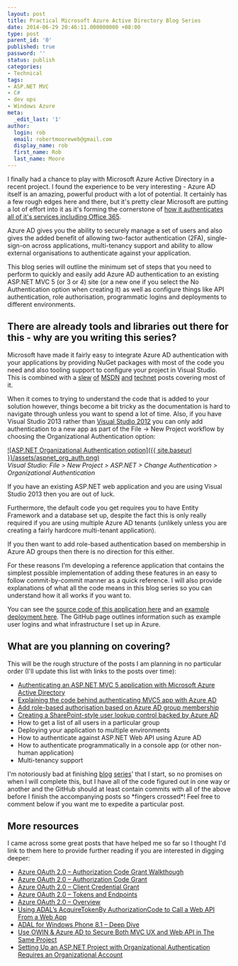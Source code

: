```yaml
---
layout: post
title: Practical Microsoft Azure Active Directory Blog Series
date: 2014-06-29 20:46:11.000000000 +08:00
type: post
parent_id: '0'
published: true
password: ''
status: publish
categories:
- Technical
tags:
- ASP.NET MVC
- C#
- dev ops
- Windows Azure
meta:
  _edit_last: '1'
author:
  login: rob
  email: robertmooreweb@gmail.com
  display_name: rob
  first_name: Rob
  last_name: Moore
---
```



I finally had a chance to play with Microsoft Azure Active Directory in a recent project. I found the experience to be very interesting - Azure AD itself is an amazing, powerful product with a lot of potential. It certainly has a few rough edges here and there, but it's pretty clear Microsoft are putting a lot of effort into it as it's forming the cornerstone of [how it authenticates all of it's services including Office 365](http://azure.microsoft.com/blog/2013/04/08/windows-azure-active-directory-ready-for-production-with-over-265-billion-authentications-2-9-million-organizations-served/).



Azure AD gives you the ability to securely manage a set of users and also gives the added benefit of allowing two-factor authentication (2FA), single-sign-on across applications, multi-tenancy support and ability to allow external organisations to authenticate against your application.



This blog series will outline the minimum set of steps that you need to perform to quickly and easily add Azure AD authentication to an existing ASP.NET MVC 5 (or 3 or 4) site (or a new one if you select the No Authentication option when creating it) as well as configure things like API authentication, role authorisation, programmatic logins and deployments to different environments.


## There are already tools and libraries out there for this - why are you writing this series?


Microsoft have made it fairly easy to integrate Azure AD authentication with your applications by providing NuGet packages with most of the code you need and also tooling support to configure your project in Visual Studio. This is combined with a [slew](http://technet.microsoft.com/en-us/library/hh967611.aspx) [of](http://msdn.microsoft.com/en-us/library/azure/dn151790.aspx) [MSDN](http://msdn.microsoft.com/library/azure/jj673460.aspx) [and](http://blogs.technet.com/b/keithmayer/archive/2013/04/09/step-by-step-provisioning-windows-azure-active-directory-free-for-production-use.aspx) [technet](http://blogs.technet.com/b/ad/archive/2014/03/25/identity-and-access-management-for-every-user-in-every-organization-using-any-service-on-any-device.aspx) posts covering most of it.



When it comes to trying to understand the code that is added to your solution however, things become a bit tricky as the documentation is hard to navigate through unless you want to spend a lot of time. Also, if you have Visual Studio 2013 rather than [Visual Studio 2012](http://msdn.microsoft.com/en-us/library/azure/dn151790.aspx#BKMK_Connecting) you can only add authentication to a new app as part of the File -> New Project workflow by choosing the Organizational Authentication option:



[![ASP.NET Organizational Authentication option]({{ site.baseurl }}/assets/aspnet_org_auth.png)](http://media.robdmoore.id.au/uploads/2014/06/aspnet_org_auth.png)  
*Visual Studio: File > New Project > ASP.NET > Change Authentication > Organizational Authentication*



If you have an existing ASP.NET web application and you are using Visual Studio 2013 then you are out of luck.



Furthermore, the default code you get requires you to have Entity Framework and a database set up, despite the fact this is only really required if you are using multiple Azure AD tenants (unlikely unless you are creating a fairly hardcore multi-tenant application).



If you then want to add role-based authentication based on membership in Azure AD groups then there is no direction for this either.



For these reasons I'm developing a reference application that contains the simplest possible implementation of adding these features in an easy to follow commit-by-commit manner as a quick reference. I will also provide explanations of what all the code means in this blog series so you can understand how it all works if you want to.



You can see the [source code of this application here](https://github.com/robdmoore/AzureAdMvcExample) and an [example deployment here](https://azureadmvcexample.azurewebsites.net). The GitHub page outlines information such as example user logins and what infrastructure I set up in Azure.


## What are you planning on covering?


This will be the rough structure of the posts I am planning in no particular order (I'll update this list with links to the posts over time):


- [Authenticating an ASP.NET MVC 5 application with Microsoft Azure Active Directory](http://robdmoore.id.au/blog/2014/06/29/authenticating-an-asp-net-mvc-5-application-with-microsoft-azure-active-directory/ "Authenticating an ASP.NET MVC 5 application with Microsoft Azure Active Directory")
- [Explaining the code behind authenticating MVC5 app with Azure AD](http://robdmoore.id.au/blog/2014/10/24/explaining-the-code-behind-authenticating-mvc5-app-with-azure-ad/)
- [Add role-based authorisation based on Azure AD group membership](http://robdmoore.id.au/blog/2014/10/24/add-role-based-authorisation-based-on-azure-ad-group-membership/)
- [Creating a SharePoint-style user lookup control backed by Azure AD](http://robdmoore.id.au/blog/2014/11/04/creating-a-sharepoint-style-user-lookup-control-backed-by-azure-ad/)
- How to get a list of all users in a particular group
- Deploying your application to multiple environments
- How to authenticate against ASP.NET Web API using Azure AD
- How to authenticate programmatically in a console app (or other non-human application)
- Multi-tenancy support



I'm notoriously bad at finishing [blog](http://robdmoore.id.au/blog/2012/08/12/maintainable-large-scale-continuous-delivery-with-teamcity/ "Maintainable, large-scale continuous delivery with TeamCity Blog Series") [series](http://robdmoore.id.au/blog/2014/01/23/test-naming-automated-testing-series/ "Test Naming [Automated Testing Series]")' that I start, so no promises on when I will complete this, but I have all of the code figured out in one way or another and the GitHub should at least contain commits with all of the above before I finish the accompanying posts so \*fingers crossed\*! Feel free to comment below if you want me to expedite a particular post.


## More resources


I came across some great posts that have helped me so far so I thought I'd link to them here to provide further reading if you are interested in digging deeper:


- [Azure OAuth 2.0 – Authorization Code Grant Walkthough](http://adamkorczynski.com/2013/10/15/securing-an-owin-hosted-api-in-azure-with-oauth-2/)
- [Azure OAuth 2.0 – Authorization Code Grant](http://adamkorczynski.com/2013/10/19/oauth-2-0/)
- [Azure OAuth 2.0 – Client Credential Grant](http://adamkorczynski.com/2013/10/20/azure-oauth-2-client-credential-grant/)
- [Azure OAuth 2.0 – Tokens and Endpoints](http://adamkorczynski.com/2013/10/29/azure-oauth-2-0-tokens-and-endpoints/)
- [Azure OAuth 2.0 – Overview](http://adamkorczynski.com/2013/10/29/oauth-2-0-overview/)
- [Using ADAL’s AcquireTokenBy AuthorizationCode to Call a Web API From a Web App](http://www.cloudidentity.com/blog/2013/10/29/using-adals-acquiretokenby-authorizationcode-to-call-a-web-api-from-a-web-app/)
- [ADAL for Windows Phone 8.1 – Deep Dive](http://www.cloudidentity.com/blog/2014/06/16/adal-for-windows-phone-8-1-deep-dive/)
- [Use OWIN & Azure AD to Secure Both MVC UX and Web API in The Same Project](http://www.cloudidentity.com/blog/2014/04/28/use-owin-azure-ad-to-secure-both-mvc-ux-and-web-api-in-the-same-project/)
- [Setting Up an ASP.NET Project with Organizational Authentication Requires an Organizational Account](http://www.cloudidentity.com/blog/2013/12/11/setting-up-an-asp-net-project-with-organizational-authentication-requires-an-organizational-account/)

